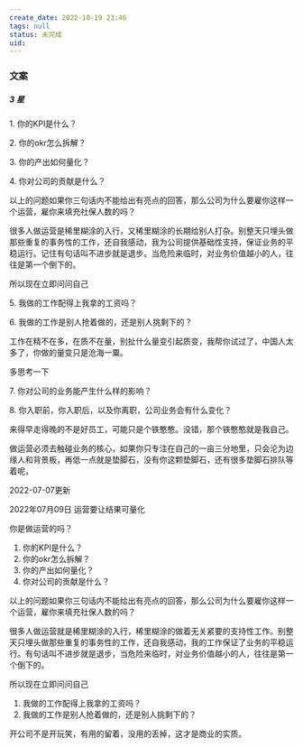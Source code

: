 ```yaml
---
create_date: 2022-10-19 23:46 
tags: null
status: 未完成  
uid: 
---
```



### 文案

##### 3 星
1. 你的KPI是什么？

2. 你的okr怎么拆解？

3. 你的产出如何量化？

4. 你对公司的贡献是什么？

以上的问题如果你三句话内不能给出有亮点的回答，那么公司为什么要雇你这样一个运营，雇你来填充社保人数的吗？

很多人做运营是稀里糊涂的入行，又稀里糊涂的长期给别人打杂。别整天只埋头做那些重复的事务性的工作，还自我感动，我为公司提供基础性支持，保证业务的平稳运行。记住有句话叫不进步就是退步。当危险来临时，对业务价值越小的人，往往是第一个倒下的。

所以现在立即问问自己

5. 我做的工作配得上我拿的工资吗？

6. 我做的工作是别人抢着做的，还是别人挑剩下的？

工作在精不在多，在质不在量，别扯什么量变引起质变，我帮你试过了，中国人太多了，你做的量变只是沧海一粟。

多思考一下

7. 你对公司的业务能产生什么样的影响？

8. 你入职前，你入职后，以及你离职，公司业务会有什么变化？

来得早走得晚的不是好员工，可能只是个铁憨憨。没错，那个铁憨憨就是我自己。

做运营必须去触碰业务的核心，如果你只专注在自己的一亩三分地里，只会沦为边缘人和背景板，再低一点就是垫脚石，没有你这颗垫脚石，还有很多垫脚石排队等着呢，

2022-07-07更新

2022年07月09日 运营要让结果可量化

你是做运营的吗？

1.  你的KPI是什么？
2.  你的okr怎么拆解？
3.  你的产出如何量化？
4.  你对公司的贡献是什么？

以上的问题如果你三句话内不能给出有亮点的回答，那么公司为什么要雇你这样一个运营，雇你来填充社保人数的吗？

很多人做运营就是稀里糊涂的入行，稀里糊涂的做着无关紧要的支持性工作。别整天只埋头做那些重复的事务性的工作，还自我感动，我的工作保证了业务的平稳运行。有句话叫不进步就是退步，当危险来临时，对业务价值越小的人，往往是第一个倒下的。

所以现在立即问问自己

1.  我做的工作配得上我拿的工资吗？
2.  我做的工作是别人抢着做的，还是别人挑剩下的？

开公司不是开玩笑，有用的留着，没用的丢掉，这才是商业的实质。